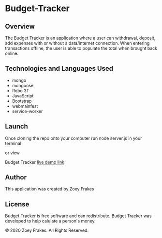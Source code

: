 # Budget-Tracker

## Overview

The Budget Tracker is an application where a user can withdrawal,  deposit, add expenses with or without a data/internet connection. When entering transactions offline, the user is able to populate the total when brought back online.

## Technologies and Languages Used 
* mongo 
* mongoose 
* Robo 3T
* JavaScript 
* Bootstrap
* webmainfest 
* service-worker

## Launch

Once cloning the repo onto your computer run node server.js in your terminal

or view 
 
Budget Tracker [live demo link]()

## Author

This application was created by Zoey Frakes

## License 

Budget Tracker is free software and can redistribute. Budget Tracker was developed to help calulate a person's money.

© 2020 Zoey Frakes. All Rights Reserved.


